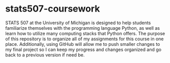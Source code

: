 # stats507-coursework

STATS 507 at the University of Michigan is designed to help students familiarize themselves with the programming language Python, as well as learn how to utilize many computing stacks that Python offers. The purpose of this repository is to organize all of my assignments for this course in one place. Additionally, using GitHub will allow me to push smaller changes to my final project so I can keep my progress and changes organized and go back to a previous version if need be.
